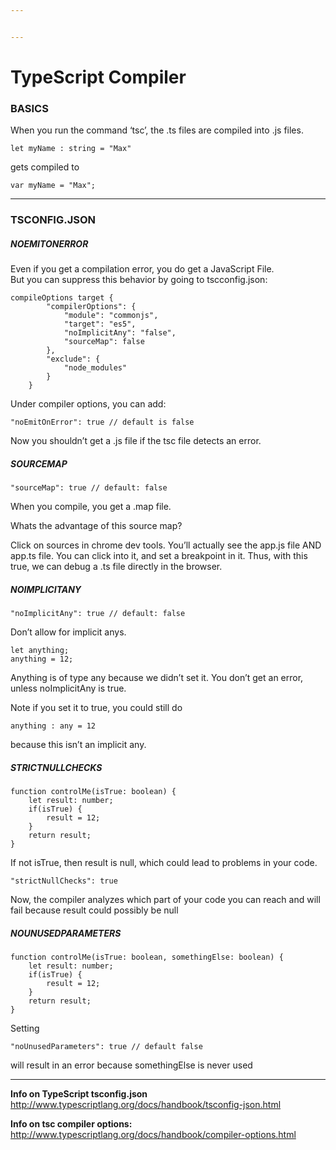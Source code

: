 ```yaml
---


---
```


<h1 id="typescript-compiler">TypeScript Compiler</h1>
<h3 id="basics">BASICS</h3>
<p>When you run the command ‘tsc’, the .ts files are compiled into .js files.</p>
<pre><code>let myName : string = "Max"
</code></pre>
<p>gets compiled to</p>
<pre><code>var myName = "Max";
</code></pre>
<hr>
<h3 id="tsconfig.json">TSCONFIG.JSON</h3>
<h5 id="noemitonerror">NOEMITONERROR</h5>
<p>Even if you get a compilation error, you do get a JavaScript File.<br>
But you can suppress this behavior by going to tscconfig.json:</p>
<pre class=" language-javascript"><code class="prism  language-javascript">compileOptions target <span class="token punctuation">{</span>
	    <span class="token string">"compilerOptions"</span><span class="token punctuation">:</span> <span class="token punctuation">{</span>
		    <span class="token string">"module"</span><span class="token punctuation">:</span> <span class="token string">"commonjs"</span><span class="token punctuation">,</span>
		    <span class="token string">"target"</span><span class="token punctuation">:</span> <span class="token string">"es5"</span><span class="token punctuation">,</span> 
		    <span class="token string">"noImplicitAny"</span><span class="token punctuation">:</span> <span class="token string">"false"</span><span class="token punctuation">,</span>
		    <span class="token string">"sourceMap"</span><span class="token punctuation">:</span> <span class="token boolean">false</span>
	    <span class="token punctuation">}</span><span class="token punctuation">,</span>
	    <span class="token string">"exclude"</span><span class="token punctuation">:</span> <span class="token punctuation">{</span>
		    <span class="token string">"node_modules"</span> 
	    <span class="token punctuation">}</span>   
	<span class="token punctuation">}</span>
</code></pre>
<p>Under compiler options, you can add:</p>
<pre><code>"noEmitOnError": true // default is false
</code></pre>
<p>Now you shouldn’t get a .js file if the tsc file detects an error.</p>
<h5 id="sourcemap">SOURCEMAP</h5>
<pre><code>"sourceMap": true // default: false
</code></pre>
<p>When you compile, you get a .map file.</p>
<p>Whats the advantage of this source map?</p>
<p>Click on sources in chrome dev tools. You’ll actually see the app.js file AND app.ts file. You can click into it, and set a breakpoint in it. Thus, with this true, we can debug a .ts file directly in the browser.</p>
<h5 id="noimplicitany">NOIMPLICITANY</h5>
<pre><code>"noImplicitAny": true // default: false
</code></pre>
<p>Don’t allow for implicit anys.</p>
<pre><code>let anything;
anything = 12;
</code></pre>
<p>Anything is of type any because we didn’t set it. You don’t get an error, unless noImplicitAny is true.</p>
<p>Note if you set it to true, you could still do</p>
<pre><code>anything : any = 12
</code></pre>
<p>because this isn’t an implicit any.</p>
<h5 id="strictnullchecks">STRICTNULLCHECKS</h5>
<pre class=" language-javascript"><code class="prism  language-javascript"><span class="token keyword">function</span> <span class="token function">controlMe</span><span class="token punctuation">(</span>isTrue<span class="token punctuation">:</span> boolean<span class="token punctuation">)</span> <span class="token punctuation">{</span>
	<span class="token keyword">let</span> result<span class="token punctuation">:</span> number<span class="token punctuation">;</span>
	<span class="token keyword">if</span><span class="token punctuation">(</span>isTrue<span class="token punctuation">)</span> <span class="token punctuation">{</span>
		result <span class="token operator">=</span> <span class="token number">12</span><span class="token punctuation">;</span>
	<span class="token punctuation">}</span>
	<span class="token keyword">return</span> result<span class="token punctuation">;</span>
<span class="token punctuation">}</span>
</code></pre>
<p>If not isTrue, then result is null, which could lead to problems in your code.</p>
<pre><code>"strictNullChecks": true
</code></pre>
<p>Now, the compiler analyzes which part of your code you can reach and will fail because result could possibly be null</p>
<h5 id="nounusedparameters">NOUNUSEDPARAMETERS</h5>
<pre class=" language-javascript"><code class="prism  language-javascript"><span class="token keyword">function</span> <span class="token function">controlMe</span><span class="token punctuation">(</span>isTrue<span class="token punctuation">:</span> boolean<span class="token punctuation">,</span> somethingElse<span class="token punctuation">:</span> boolean<span class="token punctuation">)</span> <span class="token punctuation">{</span>
	<span class="token keyword">let</span> result<span class="token punctuation">:</span> number<span class="token punctuation">;</span>
	<span class="token keyword">if</span><span class="token punctuation">(</span>isTrue<span class="token punctuation">)</span> <span class="token punctuation">{</span>
		result <span class="token operator">=</span> <span class="token number">12</span><span class="token punctuation">;</span>
	<span class="token punctuation">}</span>
	<span class="token keyword">return</span> result<span class="token punctuation">;</span>
<span class="token punctuation">}</span>
</code></pre>
<p>Setting</p>
<pre><code>"noUnusedParameters": true // default false
</code></pre>
<p>will result in an error because somethingElse is never used</p>
<hr>
<p><strong>Info on TypeScript tsconfig.json</strong><br>
<a href="http://www.typescriptlang.org/docs/handbook/tsconfig-json.html">http://www.typescriptlang.org/docs/handbook/tsconfig-json.html</a></p>
<p><strong>Info on tsc compiler options:</strong><br>
<a href="http://www.typescriptlang.org/docs/handbook/compiler-options.html">http://www.typescriptlang.org/docs/handbook/compiler-options.html</a></p>

